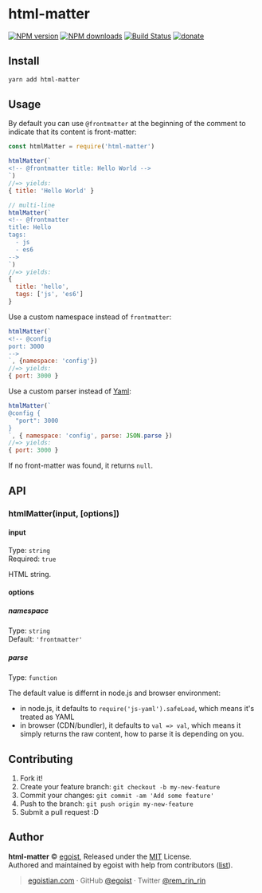 # html-matter

[![NPM version](https://img.shields.io/npm/v/html-matter.svg?style=flat)](https://npmjs.com/package/html-matter) [![NPM downloads](https://img.shields.io/npm/dm/html-matter.svg?style=flat)](https://npmjs.com/package/html-matter) [![Build Status](https://img.shields.io/circleci/project/egoist/html-matter/master.svg?style=flat)](https://circleci.com/gh/egoist/html-matter) [![donate](https://img.shields.io/badge/$-donate-ff69b4.svg?maxAge=2592000&style=flat)](https://github.com/egoist/donate)

## Install

```bash
yarn add html-matter
```

## Usage

By default you can use `@frontmatter` at the beginning of the comment to indicate that its content is front-matter:

```js
const htmlMatter = require('html-matter')

htmlMatter(`
<!-- @frontmatter title: Hello World -->
`)
//=> yields:
{ title: 'Hello World' }

// multi-line
htmlMatter(`
<!-- @frontmatter
title: Hello
tags:
  - js
  - es6
-->
`)
//=> yields:
{
  title: 'hello',
  tags: ['js', 'es6']
}
```

Use a custom namespace instead of `frontmatter`:

```js
htmlMatter(`
<!-- @config
port: 3000
-->
`, {namespace: 'config'})
//=> yields:
{ port: 3000 }
```

Use a custom parser instead of [Yaml](https://github.com/nodeca/js-yaml):

```js
htmlMatter(`
@config {
  "port": 3000
}
`, { namespace: 'config', parse: JSON.parse })
//=> yields:
{ port: 3000 }
```

If no front-matter was found, it returns `null`.

## API

### htmlMatter(input, [options])

#### input

Type: `string`<br>
Required: `true`

HTML string.

#### options

##### namespace

Type: `string`<br>
Default: `'frontmatter'`

##### parse

Type: `function`<br>

The default value is differnt in node.js and browser environment:

- in node.js, it defaults to `require('js-yaml').safeLoad`, which means it's treated as YAML
- in browser (CDN/bundler), it defaults to `val => val`, which means it simply returns the raw content, how to parse it is depending on you.

## Contributing

1. Fork it!
2. Create your feature branch: `git checkout -b my-new-feature`
3. Commit your changes: `git commit -am 'Add some feature'`
4. Push to the branch: `git push origin my-new-feature`
5. Submit a pull request :D


## Author

**html-matter** © [egoist](https://github.com/egoist), Released under the [MIT](./LICENSE) License.<br>
Authored and maintained by egoist with help from contributors ([list](https://github.com/egoist/html-matter/contributors)).

> [egoistian.com](https://egoistian.com) · GitHub [@egoist](https://github.com/egoist) · Twitter [@rem_rin_rin](https://twitter.com/rem_rin_rin)
